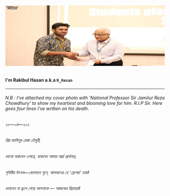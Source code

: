 ###### [![Sohando's header](https://github.com/Sohando/Sohando/blob/master/me.jpg)](https://www.facebook.com/sohando.aber/)
#### I'm Rakibul Hasan a.k.a `R_Hasan`




<hr>

###### N.B : I've attached my cover photo with 'National Professor Sir Jamilur Reza Chowdhury' to show my heartiest and blooming love for him. R.I.P Sir. Here goes four lines I've written on his death. 

###### ২৮—০৪—২০২

###### প্রিয় জামিলুর রেজা চৌধুরী,
###### ভালো থাকবেন ওপারে, থাকবেন আমার আর্দ্র প্রার্থনায়;
###### পৃথিবীর উৎসব—কোলাহল শুনে, আসমানের হে 'ফ্রেশার' তারা!
###### ভাববেন না ভুলে গেছে আপনাকে — আজকের প্রিয়হারা!
